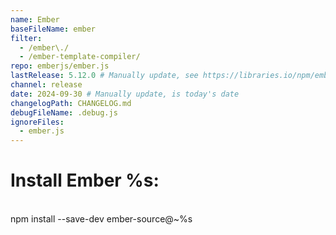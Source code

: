 ```yaml
---
name: Ember
baseFileName: ember
filter:
  - /ember\./
  - /ember-template-compiler/
repo: emberjs/ember.js
lastRelease: 5.12.0 # Manually update, see https://libraries.io/npm/ember-source throughout
channel: release
date: 2024-09-30 # Manually update, is today's date
changelogPath: CHANGELOG.md
debugFileName: .debug.js
ignoreFiles:
  - ember.js
---
```


# Install Ember %s:

<br>
npm install --save-dev ember-source@~%s
